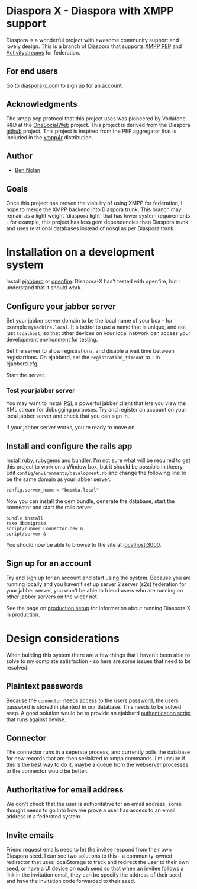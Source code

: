 # Diaspora X - Diaspora with XMPP support

Diaspora is a wonderful project with awesome community support and lovely design. This is a branch of Diaspora that supports [XMPP PEP](http://xmpp.org/extensions/xep-0163.html) and [Activitystreams](http://wiki.activitystrea.ms/w/page/1359319/Verb-Mapping) for federation.

## For end users

Go to [diaspora-x.com](http://www.diaspora-x.com/) to sign up for an account.

## Acknowledgments

The xmpp pep protocol that this project uses was pioneered by Vodafone R&D at the [OneSocialWeb](http://onesocialweb.org/) project. This project is derived from the Diaspora [github](http://github.com/diaspora) project. This project is inspired from the PEP aggregator that is included in the [xmpp4r](http://home.gna.org/xmpp4r/) distribution.

## Author

  * [Ben Nolan](http://www.bennolan.com/)
  
## Goals

Once this project has proven the viability of using XMPP for federation, I hope to merge the XMPP backend into Diaspora trunk. This branch may remain as a light weight 'diaspora light' that has lower system requirements - for example, this project has less gem dependencies than Diaspora trunk and uses relational databases instead of nosql as per Diaspora trunk.

# Installation on a development system

Install [ejabberd](http://www.ejabberd.im/) or [openfire](http://www.igniterealtime.org/projects/openfire/). Disapora-X has't tested with openfire, but I understand that it should work.

## Configure your jabber server

Set your jabber server domain to be the local name of your box - for example `mymachine.local`. It's better to use a name that is unique, and not just `localhost`, so that other devices on your local network can access your development environment for testing. 

Set the server to allow registrations, and disable a wait time between registartions. On ejabberd, set the `registration_timeout` to `1` in ejabberd.cfg.

Start the server.

### Test your jabber server

You may want to install [PSI](http://psi-im.org/), a powerful jabber client that lets you view the XML stream for debugging purposes. Try and register an account on your local jabber server and check that you can sign in.

If your jabber server works, you're ready to move on.

## Install and configure the rails app

Install ruby, rubygems and bundler. I'm not sure what will be required to get this project to work on a Window box, but it should be possible in theory. Edit `config/environments/development.rb` and change the following line to be the same domain as your jabber server:

    config.server_name = "boomba.local"

Now you can install the gem bundle, generate the database, start the connector and start the rails server.

    bundle install
    rake db:migrate
    script/runner Connector.new &
    script/server &
    
You should now be able to browse to the site at [localhost:3000](http://www.localhost:3000/).

## Sign up for an account

Try and sign up for an account and start using the system. Because you are running locally and you haven't set up server 2 server (s2s) federation for your jabber server, you won't be able to friend users who are running on other jabber servers on the wider net.

See the page on [production setup](#todo) for information about running Diaspora X in production.

# Design considerations

When building this system there are a few things that I haven't been able to solve to my complete satisfaction - so here are some issues that need to be resolved:

## Plaintext passwords

Because the `connector` needs access to the users password, the users password is stored in plaintext in our database. This needs to be solved asap. A good solution would be to provide an ejabberd [authentication script](http://www.ejabberd.im/extauth) that runs against devise.

## Connector

The connector runs in a seperate process, and currently polls the database for new records that are then serialized to xmpp commands. I'm unsure if this is the best way to do it, maybe a queue from the webserver processes to the connector would be better.

## Authoritative for email address

We don't check that the user is authoritative for an email address, some thought needs to go into how we prove a user has access to an email address in a federated system.

## Invite emails

Friend request emails need to let the invitee respond from their own Diaspora seed. I can see two solutions to this - a community-owned redirector that uses localStorage to track and redirect the user to their own seed, or have a UI device on each seed so that when an invitee follows a link in the invitation email, they can be specify the address of their seed, and have the invitation code forwarded to their seed.
